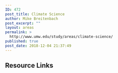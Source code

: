```yaml
---
ID: 472
post_title: Climate Science
author: Mike Breitenbach
post_excerpt: ""
layout: areas
permalink: >
  http://www.umw.edu/study/areas/climate-science/
published: true
post_date: 2018-12-04 21:37:49
---
```


<!-- Types Custom Fields: -->

<!-- resource-links -->
<h2>Resource Links</h2>
<!-- End resource-links -->

<!-- End Types Custom Fields -->
